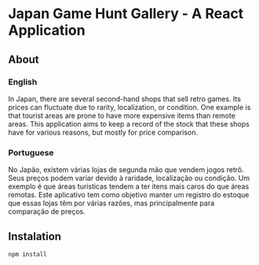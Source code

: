 # Japan Game Hunt Gallery - A React Application

## About

### English

In Japan, there are several second-hand shops that sell retro games. Its prices can fluctuate due to rarity, localization, or condition. One example is that tourist areas are prone to have more expensive items than remote areas. This application aims to keep a record of the stock that these shops have for various reasons, but mostly for price comparison.

### Portuguese

No Japão, existem várias lojas de segunda mão que vendem jogos retrô. Seus preços podem variar devido à raridade, localização ou condição. Um exemplo é que áreas turísticas tendem a ter itens mais caros do que áreas remotas. Este aplicativo tem como objetivo manter um registro do estoque que essas lojas têm por várias razões, mas principalmente para comparação de preços.

## Instalation

```
npm install
```
